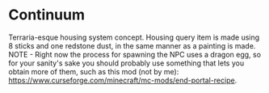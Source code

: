 # Continuum
Terraria-esque housing system concept. Housing query item is made using 8 sticks and one redstone dust, in the same manner as a painting is made.<br/>
NOTE - Right now the process for spawning the NPC uses a dragon egg, so for your sanity's sake you should probably use something that lets you obtain more of them, such as this mod (not by me): https://www.curseforge.com/minecraft/mc-mods/end-portal-recipe.
